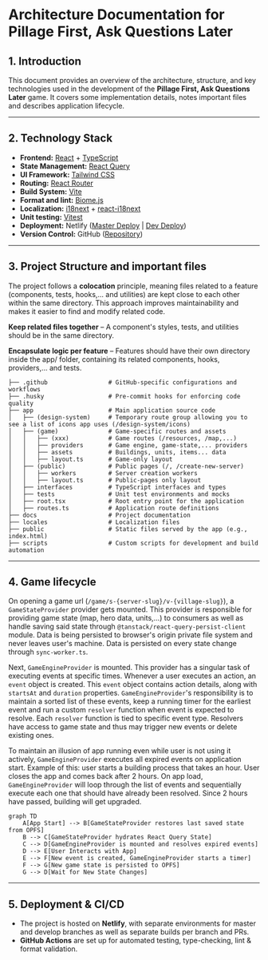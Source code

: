 # Architecture Documentation for Pillage First, Ask Questions Later

## 1. Introduction

This document provides an overview of the architecture, structure, and key technologies used in the development of the **Pillage First, Ask
Questions Later** game. It covers some implementation details, notes important files and describes application lifecycle.

---

## 2. Technology Stack

- **Frontend:** [React](https://react.dev) + [TypeScript](https://www.typescriptlang.org/)
- **State Management:** [React Query](https://tanstack.com/query/latest)
- **UI Framework:** [Tailwind CSS](https://tailwindcss.com)
- **Routing:** [React Router](https://reactrouter.com)
- **Build System:** [Vite](https://vitejs.dev)
- **Format and lint:** [Biome.js](https://biomejs.dev)
- **Localization:** [i18next](https://www.i18next.com) + [react-i18next](https://react.i18next.com)
- **Unit testing:** [Vitest](https://vitest.dev)
- **Deployment:** Netlify ([Master Deploy](https://pillagefirst.netlify.app) | [Dev Deploy](https://develop--pillagefirst.netlify.app))
- **Version Control:** GitHub ([Repository](https://github.com/jurerotar/Pillage-First-Ask-Questions-Later))

---

## 3. Project Structure and important files

The project follows a **colocation** principle, meaning files related to a feature (components, tests, hooks,... and utilities) are kept
close to each other within the same directory. This approach improves maintainability and makes it easier to find and modify related code.

**Keep related files together** – A component's styles, tests, and utilities should be in the same directory.

**Encapsulate logic per feature** – Features should have their own directory inside the app/ folder, containing its related components,
hooks, providers,... and tests.

```
├── .github                 # GitHub-specific configurations and workflows
├── .husky                  # Pre-commit hooks for enforcing code quality
├── app                     # Main application source code
│   ├── (design-system)     # Temporary route group allowing you to see a list of icons app uses (/design-system/icons)
│   ├── (game)              # Game-specific routes and assets
│   │   ├── (xxx)           # Game routes (/resources, /map,...)
│   │   ├── providers       # Game engine, game-state,... providers
│   │   ├── assets          # Buildings, units, items... data
│   │   ├── layout.ts       # Game-only layout
│   ├── (public)            # Public pages (/, /create-new-server)
│   │   ├── workers         # Server creation workers
│   │   ├── layout.ts       # Public-pages only layout
│   ├── interfaces          # TypeScript interfaces and types
│   ├── tests               # Unit test environments and mocks
│   ├── root.tsx            # Root entry point for the application
│   ├── routes.ts           # Application route definitions
├── docs                    # Project documentation
├── locales                 # Localization files
├── public                  # Static files served by the app (e.g., index.html)
├── scripts                 # Custom scripts for development and build automation
```

---

## 4. Game lifecycle

On opening a game url (`/game/s-{server-slug}/v-{village-slug}`), a `GameStateProvider` provider gets mounted. This provider is responsible
for providing game state (map, hero data, units,...) to consumers as well as handle saving said state through
`@tanstack/react-query-persist-client` module.
Data is being persisted to browser's origin private file system and never leaves user's machine. Data is persisted on every state change
through `sync-worker.ts`.

Next, `GameEngineProvider` is mounted. This provider has a singular task of executing events at specific times. Whenever a user executes an
action,
an `event` object is created. This `event` object contains action details, along with `startsAt` and `duration` properties.
`GameEngineProvider`'s
responsibility is to maintain a sorted list of these events, keep a running timer for the earliest event and run a custom `resolver`
function when event
is expected to resolve. Each `resolver` function is tied to specific event type. Resolvers have access to game state and thus may trigger
new events or
delete existing ones.

To maintain an illusion of app running even while user is not using it actively, `GameEngineProvider` executes all expired events on
application start.
Example of this: user starts a building process that takes an hour. User closes the app and comes back after 2 hours. On app load,
`GameEngineProvider` will loop through
the list of events and sequentially execute each one that should have already been resolved. Since 2 hours have passed, building will get
upgraded.

```mermaid
graph TD
    A[App Start] --> B[GameStateProvider restores last saved state from OPFS]
    B --> C[GameStateProvider hydrates React Query State]
    C --> D[GameEngineProvider is mounted and resolves expired events]
    D --> E[User Interacts with App]
    E --> F[New event is created, GameEngineProvider starts a timer]
    F --> G[New game state is persisted to OPFS]
    G --> D[Wait for New State Changes]
```

---

## 5. Deployment & CI/CD

- The project is hosted on **Netlify**, with separate environments for master and develop branches as well as separate builds per branch and
  PRs.
- **GitHub Actions** are set up for automated testing, type-checking, lint & format validation.
